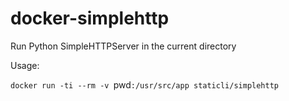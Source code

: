 # docker-simplehttp

Run Python SimpleHTTPServer in the current directory

Usage:

`docker run -ti --rm -v `pwd`:/usr/src/app staticli/simplehttp`
